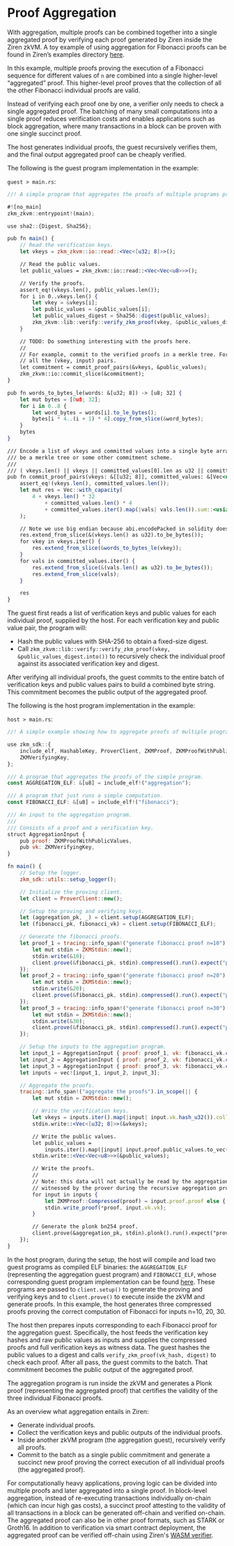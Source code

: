 # Proof Aggregation

With aggregation, multiple proofs can be combined together into a single aggregated proof by verifying each proof generated by Ziren inside the Ziren zkVM. A toy example of using aggregation for Fibonacci proofs can be found in Ziren’s examples directory [here](https://github.com/ProjectZKM/Ziren/tree/main/examples/aggregation). 

In this example, multiple proofs proving the execution of a Fibonacci sequence for different values of `n` are combined into a single higher-level “aggregated” proof. This higher-level proof proves that the collection of all the other Fibonacci individual proofs are valid. 

Instead of verifying each proof one by one, a verifier only needs to check a single aggregated proof. The batching  of many small computations into a single proof reduces verification costs and enables applications such as block aggregation, where many transactions in a block can be proven with one single succinct proof.  

The host generates individual proofs, the guest recursively verifies them, and the final output aggregated proof can be cheaply verified. 

The following is the guest program implementation in the example: 

`guest > main.rs`:

```jsx
//! A simple program that aggregates the proofs of multiple programs proven with the zkVM.

#![no_main]
zkm_zkvm::entrypoint!(main);

use sha2::{Digest, Sha256};

pub fn main() {
    // Read the verification keys.
    let vkeys = zkm_zkvm::io::read::<Vec<[u32; 8]>>();

    // Read the public values.
    let public_values = zkm_zkvm::io::read::<Vec<Vec<u8>>>();

    // Verify the proofs.
    assert_eq!(vkeys.len(), public_values.len());
    for i in 0..vkeys.len() {
        let vkey = &vkeys[i];
        let public_values = &public_values[i];
        let public_values_digest = Sha256::digest(public_values);
        zkm_zkvm::lib::verify::verify_zkm_proof(vkey, &public_values_digest.into());
    }

    // TODO: Do something interesting with the proofs here.
    //
    // For example, commit to the verified proofs in a merkle tree. For now, we'll just commit to
    // all the (vkey, input) pairs.
    let commitment = commit_proof_pairs(&vkeys, &public_values);
    zkm_zkvm::io::commit_slice(&commitment);
}

pub fn words_to_bytes_le(words: &[u32; 8]) -> [u8; 32] {
    let mut bytes = [0u8; 32];
    for i in 0..8 {
        let word_bytes = words[i].to_le_bytes();
        bytes[i * 4..(i + 1) * 4].copy_from_slice(&word_bytes);
    }
    bytes
}

/// Encode a list of vkeys and committed values into a single byte array. In the future this could
/// be a merkle tree or some other commitment scheme.
///
/// ( vkeys.len() || vkeys || committed_values[0].len as u32 || committed_values[0] || ... )
pub fn commit_proof_pairs(vkeys: &[[u32; 8]], committed_values: &[Vec<u8>]) -> Vec<u8> {
    assert_eq!(vkeys.len(), committed_values.len());
    let mut res = Vec::with_capacity(
        4 + vkeys.len() * 32
            + committed_values.len() * 4
            + committed_values.iter().map(|vals| vals.len()).sum::<usize>(),
    );

    // Note we use big endian because abi.encodePacked in solidity does also
    res.extend_from_slice(&(vkeys.len() as u32).to_be_bytes());
    for vkey in vkeys.iter() {
        res.extend_from_slice(&words_to_bytes_le(vkey));
    }
    for vals in committed_values.iter() {
        res.extend_from_slice(&(vals.len() as u32).to_be_bytes());
        res.extend_from_slice(vals);
    }

    res
}
```

The guest first reads a list of verification keys and public values for each individual proof, supplied by the host. For each verification key and public value pair, the program will:

- Hash the public values with SHA-256 to obtain a fixed-size digest.
- Call `zkm_zkvm::lib::verify::verify_zkm_proof(vkey, &public_values_digest.into())` to recursively check the individual proof against its associated verification key and digest.

After verifying all individual proofs, the guest commits to the entire batch of verification keys and public values pairs to build a combined byte string. This commitment becomes the public output of the aggregated proof. 

The following is the host program implementation in the example: 

`host > main.rs`:

```jsx
//! A simple example showing how to aggregate proofs of multiple programs with ZKM.

use zkm_sdk::{
    include_elf, HashableKey, ProverClient, ZKMProof, ZKMProofWithPublicValues, ZKMStdin,
    ZKMVerifyingKey,
};

/// A program that aggregates the proofs of the simple program.
const AGGREGATION_ELF: &[u8] = include_elf!("aggregation");

/// A program that just runs a simple computation.
const FIBONACCI_ELF: &[u8] = include_elf!("fibonacci");

/// An input to the aggregation program.
///
/// Consists of a proof and a verification key.
struct AggregationInput {
    pub proof: ZKMProofWithPublicValues,
    pub vk: ZKMVerifyingKey,
}

fn main() {
    // Setup the logger.
    zkm_sdk::utils::setup_logger();

    // Initialize the proving client.
    let client = ProverClient::new();

    // Setup the proving and verifying keys.
    let (aggregation_pk, _) = client.setup(AGGREGATION_ELF);
    let (fibonacci_pk, fibonacci_vk) = client.setup(FIBONACCI_ELF);

    // Generate the fibonacci proofs.
    let proof_1 = tracing::info_span!("generate fibonacci proof n=10").in_scope(|| {
        let mut stdin = ZKMStdin::new();
        stdin.write(&10);
        client.prove(&fibonacci_pk, stdin).compressed().run().expect("proving failed")
    });
    let proof_2 = tracing::info_span!("generate fibonacci proof n=20").in_scope(|| {
        let mut stdin = ZKMStdin::new();
        stdin.write(&20);
        client.prove(&fibonacci_pk, stdin).compressed().run().expect("proving failed")
    });
    let proof_3 = tracing::info_span!("generate fibonacci proof n=30").in_scope(|| {
        let mut stdin = ZKMStdin::new();
        stdin.write(&30);
        client.prove(&fibonacci_pk, stdin).compressed().run().expect("proving failed")
    });

    // Setup the inputs to the aggregation program.
    let input_1 = AggregationInput { proof: proof_1, vk: fibonacci_vk.clone() };
    let input_2 = AggregationInput { proof: proof_2, vk: fibonacci_vk.clone() };
    let input_3 = AggregationInput { proof: proof_3, vk: fibonacci_vk.clone() };
    let inputs = vec![input_1, input_2, input_3];

    // Aggregate the proofs.
    tracing::info_span!("aggregate the proofs").in_scope(|| {
        let mut stdin = ZKMStdin::new();

        // Write the verification keys.
        let vkeys = inputs.iter().map(|input| input.vk.hash_u32()).collect::<Vec<_>>();
        stdin.write::<Vec<[u32; 8]>>(&vkeys);

        // Write the public values.
        let public_values =
            inputs.iter().map(|input| input.proof.public_values.to_vec()).collect::<Vec<_>>();
        stdin.write::<Vec<Vec<u8>>>(&public_values);

        // Write the proofs.
        //
        // Note: this data will not actually be read by the aggregation program, instead it will be
        // witnessed by the prover during the recursive aggregation process inside Ziren itself.
        for input in inputs {
            let ZKMProof::Compressed(proof) = input.proof.proof else { panic!() };
            stdin.write_proof(*proof, input.vk.vk);
        }

        // Generate the plonk bn254 proof.
        client.prove(&aggregation_pk, stdin).plonk().run().expect("proving failed");
    });
}
```

In the host program, during the setup, the host will compile and load two guest programs as compiled ELF binaries: the `AGGREGATION_ELF` (representing the aggregation guest program) and `FIBONACCI_ELF`, whose corresponding guest program implementation can be found [here](https://github.com/ProjectZKM/Ziren/tree/main/examples/fibonacci). These programs are passed to `client.setup()` to generate the proving and verifying keys and to `client.prove()` to execute inside the zkVM and generate proofs. In this example, the host generates three compressed proofs proving the correct computation of Fibonacci for inputs n=10, 20, 30. 

The host then prepares inputs corresponding to each Fibonacci proof for the aggregation guest. Specifically, the host feeds the verification key hashes and raw public values as inputs and supplies the compressed proofs and full verification keys as witness data. The guest hashes the public values to a digest and calls `verify_zkm_proof(vk_hash, digest)` to check each proof. After all pass, the guest commits to the batch. That commitment becomes the public output of the aggregated proof.

The aggregation program is run inside the zkVM and generates a Plonk proof (representing the aggregated proof) that certifies the validity of the three individual Fibonacci proofs. 

As an overview what aggregation entails in Ziren: 

- Generate individual proofs.
- Collect the verification keys and public outputs of the individual proofs.
- Inside another zkVM program (the aggregation guest), recursively verify all proofs.
- Commit to the batch as a single public commitment and generate a succinct new proof proving the correct execution of all individual proofs (the aggregated proof).

For computationally heavy applications, proving logic can be divided into multiple proofs and later aggregated into a single proof. In block-level aggregation, instead of re-executing transactions individually on-chain (which can incur high gas costs), a succinct proof attesting to the validity of all transactions in a block can be generated off-chain and verified on-chain. The aggregated proof can also be in other proof formats, such as STARK or Groth16. In addition to verification via smart contract deployment, the aggregated proof can be verified off-chain using Ziren's [WASM verifier](https://github.com/ProjectZKM/ziren-wasm-verifier).
